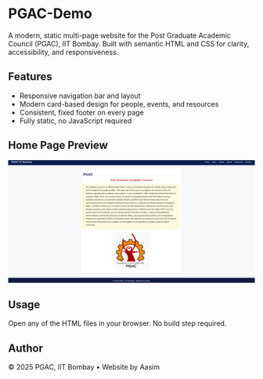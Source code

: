 # PGAC-Demo

A modern, static multi-page website for the Post Graduate Academic Council (PGAC), IIT Bombay. Built with semantic HTML and CSS for clarity, accessibility, and responsiveness.

## Features
- Responsive navigation bar and layout
- Modern card-based design for people, events, and resources
- Consistent, fixed footer on every page
- Fully static, no JavaScript required

## Home Page Preview

![PGAC Home Page](pgac-home.png)

## Usage
Open any of the HTML files in your browser. No build step required.

## Author
© 2025 PGAC, IIT Bombay • Website by Aasim
